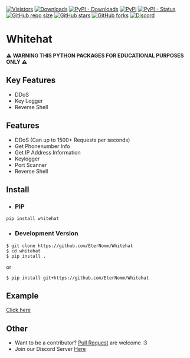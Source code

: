 [![Visistors](https://visitor-badge.glitch.me/badge?page_id=EterNomm.Whitehat)](https://github.com/EterNomm/Whitehat)
[![Downloads](https://static.pepy.tech/personalized-badge/whitehat?period=month&units=international_system&left_color=grey&right_color=yellowgreen&left_text=Total%20Downloads)](https://pepy.tech/project/whitehat)
[![PyPI - Downloads](https://img.shields.io/pypi/dm/whitehat?label=PyPI%20Downloads&logo=pypi&logoColor=yellow)](https://pypi.org/project/whitehat)
[![PyPI](https://img.shields.io/pypi/v/whitehat?label=PyPI%20Version&logo=pypi&logoColor=yellow)](https://pypi.org/project/whitehat)
[![PyPI - Status](https://img.shields.io/pypi/status/whitehat?label=Packages%20Status&logo=python&logoColor=lightblue)](https://pypi.org/project/whitehat#data)
[![GitHub repo size](https://img.shields.io/github/repo-size/EterNomm/Whitehat?label=Repo%20Size&logo=Github)](https://github.com/EterNomm/Whitehat)
[![GitHub stars](https://img.shields.io/github/stars/EterNomm/Whitehat?label=Stars)](https://github.com/EterNomm/Whitehat/stargazers)
[![GitHub forks](https://img.shields.io/github/forks/EterNomm/Whitehat?label=Forks)](https://github.com/EterNomm/Whitehat/network)
[![Discord](https://img.shields.io/discord/887650006977347594?color=blue&label=EterNomm&logo=discord&logoColor=lightblue)](https://discord.com/invite/qpT2AeYZRN)

# Whitehat

⚠️ **WARNING THIS PYTHON PACKAGES FOR EDUCATIONAL PURPOSES ONLY** ⚠️

## Key Features
- DDoS
- Key Logger
- Reverse Shell

## Features
- DDoS (Can up to 1500+ Requests per seconds)
- Get Phonenumber Info
- Get IP Address Information
- Keylogger
- Port Scanner
- Reverse Shell

## Install
- ### PIP
`pip install whitehat`

- ### Development Version
```
$ git clone https://github.com/EterNomm/Whitehat
$ cd whitehat
$ pip install .
```
or
```
$ pip install git+https://github.com/EterNomm/Whitehat
```

## Example
[Click here](https://github.com/EterNomm/Whitehat/tree/main/examples)


## Other
- Want to be a contributor? [Pull Request](https://github.com/EterNomm/Whitehat/pulls) are welcome :3
- Join our Discord Server [Here](https://discord.com/invite/qpT2AeYZRN)
